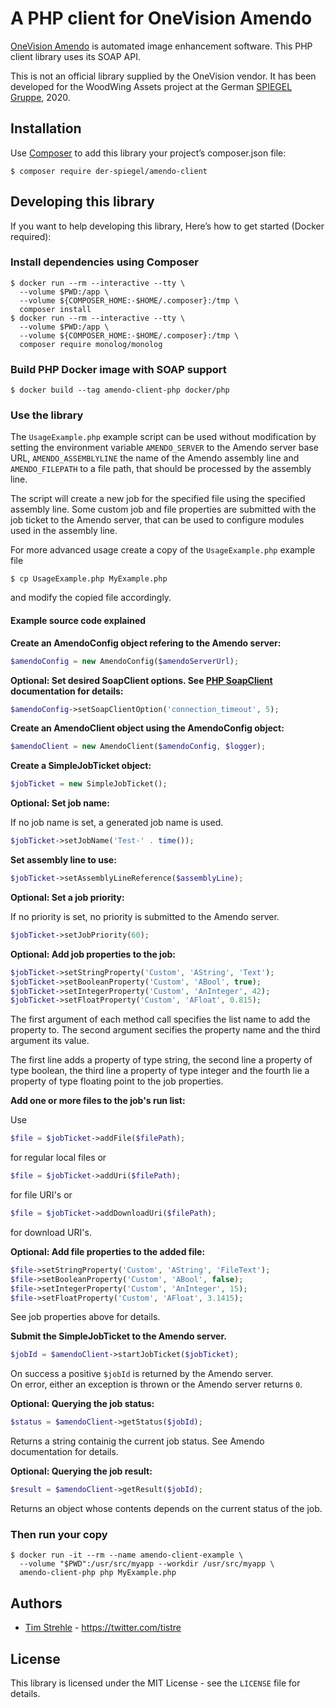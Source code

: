 # A PHP client for OneVision Amendo

[OneVision Amendo](https://www.onevision.com/solutions/image-editing/amendo/)
is automated image enhancement software.
This PHP client library uses its SOAP API.

This is not an official library supplied by the OneVision vendor.
It has been developed for the WoodWing Assets project at the German
[SPIEGEL Gruppe](https://www.spiegelgruppe.de), 2020.

## Installation

Use [Composer](https://getcomposer.org/) to add this library your project’s
composer.json file:

```
$ composer require der-spiegel/amendo-client
```

## Developing this library

If you want to help developing this library, Here’s how to get started
(Docker required):

### Install dependencies using Composer

```
$ docker run --rm --interactive --tty \
  --volume $PWD:/app \
  --volume ${COMPOSER_HOME:-$HOME/.composer}:/tmp \
  composer install
$ docker run --rm --interactive --tty \
  --volume $PWD:/app \
  --volume ${COMPOSER_HOME:-$HOME/.composer}:/tmp \
  composer require monolog/monolog
```

### Build PHP Docker image with SOAP support

```
$ docker build --tag amendo-client-php docker/php
```

### Use the library

The `UsageExample.php` example script can be used without modification by
setting the environment variable `AMENDO_SERVER` to the Amendo server
base URL, `AMENDO_ASSEMBLYLINE` the name of the Amendo assembly line and
`AMENDO_FILEPATH` to a file path, that should be processed by the
assembly line.

The script will create a new job for the specified file using the specified
assembly line. Some custom job and file properties are submitted with the
job ticket to the Amendo server, that can be used to configure modules
used in the assembly line.

For more advanced usage create a copy of the
`UsageExample.php` example file

`$ cp UsageExample.php MyExample.php`

and modify the copied file accordingly.

#### Example source code explained

**Create an AmendoConfig object refering to the Amendo server:**

```php
$amendoConfig = new AmendoConfig($amendoServerUrl);
```

**Optional: Set desired SoapClient options. See
[PHP SoapClient](https://www.php.net/manual/en/class.soapclient.php)
documentation for details:**

```php
$amendoConfig->setSoapClientOption('connection_timeout', 5);
```

**Create an AmendoClient object using the AmendoConfig object:**

```php
$amendoClient = new AmendoClient($amendoConfig, $logger);
```

**Create a SimpleJobTicket object:**

```php
$jobTicket = new SimpleJobTicket();
```

**Optional: Set job name:**

If no job name is set, a generated job name is used.

```php
$jobTicket->setJobName('Test-' . time());
```

**Set assembly line to use:**

```php
$jobTicket->setAssemblyLineReference($assemblyLine);
```

**Optional: Set a job priority:**

If no priority is set, no priority is submitted to the Amendo server.

```php
$jobTicket->setJobPriority(60);
```

**Optional: Add job properties to the job:**

```php
$jobTicket->setStringProperty('Custom', 'AString', 'Text');
$jobTicket->setBooleanProperty('Custom', 'ABool', true);
$jobTicket->setIntegerProperty('Custom', 'AnInteger', 42);
$jobTicket->setFloatProperty('Custom', 'AFloat', 0.815);
```

The first argument of each method call specifies the list name to add the
property to. The second argument secifies the property name and the third
argument its value.

The first line adds a property of type string, the second line a property of
type boolean, the third line a property of type integer and the fourth lie
a property of type floating point to the job properties.

**Add one or more files to the job's run list:**

Use

```php
$file = $jobTicket->addFile($filePath);
```

for regular local files or

```php
$file = $jobTicket->addUri($filePath);
```

for file URI's or

```php
$file = $jobTicket->addDownloadUri($filePath);
```

for download URI's.

**Optional: Add file properties to the added file:**

```php
$file->setStringProperty('Custom', 'AString', 'FileText');
$file->setBooleanProperty('Custom', 'ABool', false);
$file->setIntegerProperty('Custom', 'AnInteger', 15);
$file->setFloatProperty('Custom', 'AFloat', 3.1415);
```

See job properties above for details.

**Submit the SimpleJobTicket to the Amendo server.**

```php
$jobId = $amendoClient->startJobTicket($jobTicket);
```

On success a positive `$jobId` is returned by the Amendo server.  
On error, either an exception is thrown or the Amendo server returns `0`.

**Optional: Querying the job status:**

```php
$status = $amendoClient->getStatus($jobId);
```

Returns a string containig the current job status. See Amendo documentation for
details.

**Optional: Querying the job result:**
```php
$result = $amendoClient->getResult($jobId);
```

Returns an object whose contents depends on the current status of the job.

### Then run your copy

```
$ docker run -it --rm --name amendo-client-example \
  --volume "$PWD":/usr/src/myapp --workdir /usr/src/myapp \
  amendo-client-php php MyExample.php
```

## Authors

* [Tim Strehle](https://github.com/tistre) - https://twitter.com/tistre

## License

This library is licensed under the MIT License - see the `LICENSE` file for
details.
